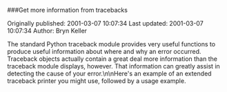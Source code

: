 ###Get more information from tracebacks

Originally published: 2001-03-07 10:07:34
Last updated: 2001-03-07 10:07:34
Author: Bryn Keller

The standard Python traceback module provides very useful functions to produce useful information about where and why an error occurred. Traceback objects actually contain a great deal more information than the traceback module displays, however. That information can greatly assist in detecting the cause of your error.\n\nHere's an example of an extended traceback printer you might use, followed by a usage example.